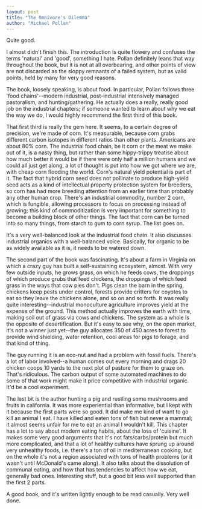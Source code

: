 ```yaml
---
layout: post
title: "The Omnivore's Dilemma"
author: "Michael Pollan"
---
```

Quite good.

I almost didn't finish this. The introduction is quite flowery and confuses the terms 'natural' and 'good', something I hate. Pollan definitely leans that way throughout the book, but it is not at all overbearing, and other points of view are not discarded as the sloppy remnants of a failed system, but as valid points, held by many for very good reasons.

The book, loosely speaking, is about food. In particular, Pollan follows three 'food chains'--modern industrial, post-industrial intensively managed pastoralism, and hunting/gathering. He actually does a really, really good job on the industrial chapters; if someone wanted to learn about why we eat the way we do, I would highly recommend the first third of this book.

That first third is really the gem here. It seems, to a certain degree of precision, we're made of corn. It's measurable, because corn grabs different carbon isotopes in different ratios than other plants. Americans are about 80% corn. The industrial food chain, be it corn or the meat we make out of it, is a nasty thing, but rather than some hippy-trippy treatise about how much better it would be if there were only half a million humans and we could all just get along, a lot of thought is put into how we got where we are, with cheap corn flooding the world. Corn's natural yield potential is part of it. The fact that hybrid corn seed does not pollinate to produce high-yield seed acts as a kind of intellectual property protection system for breeders, so corn has had more breeding attention from an earlier time than probably any other human crop. There's an industrial commodity, number 2 corn, which is fungible, allowing processors to focus on processing instead of growing; this kind of commoditization is very important for something to become a building block of other things. The fact that corn can be turned into so many things, from starch to gum to corn syrup. The list goes on.

It's a very well-balanced look at the industrial food chain. It also discusses industrial organics with a well-balanced voice. Basically, for organic to be as widely available as it is, it needs to be watered down.

The second part of the book was fascinating. It's about a farm in Virginia on which a crazy guy has built a self-sustaining ecosystem, almost. With very few outside inputs, he grows grass, on which he feeds cows, the droppings of which produce grubs that feed chickens, the droppings of which feed grass in the ways that cow pies don't. Pigs clean the barn in the spring, chickens keep pests under control, forests provide critters for coyotes to eat so they leave the chickens alone, and so on and so forth. It was really quite interesting--industrial monoculture agriculture improves yield at the expense of the ground. This method actually improves the earth with time, making soil out of grass via cows and chickens. The system as a whole is the opposite of desertification. But it's easy to see why, on the open market, it's not a winner just yet--the guy allocates 350 of 450 acres to forest to provide wind shielding, water retention, cool areas for pigs to forage, and that kind of thing.

The guy running it is an eco-nut and had a problem with fossil fuels. There's a lot of labor involved--a human comes out every morning and drags 20 chicken coops 10 yards to the next plot of pasture for them to graze on. That's ridiculous. The carbon output of some automated machines to do some of that work might make it price competitive with industrial organic. It'd be a cool experiment.

The last bit is the author hunting a pig and rustling some mushrooms and fruits in california. It was more experiential than informative, but I kept with it because the first parts were so good. It did make me kind of want to go kill an animal I eat. I have killed and eaten tons of fish but never a mammal; it almost seems unfair for me to eat an animal I wouldn't kill. This chapter has a lot to say about modern eating habits, about the loss of 'cuisine'. It makes some very good arguments that it's not fats/carbs/protein but much more complicated, and that a lot of healthy cultures have sprung up around very unhealthy foods, i.e. there's a ton of oil in mediterranean cooking, but on the whole it's not a region associated with tons of health problems (or it wasn't until McDonald's came along). It also talks about the dissolution of communal eating, and how that has tendencies to affect how we eat, generally bad ones. Interesting stuff, but a good bit less well supported than the first 2 parts.

A good book, and it's written lightly enough to be read casually. Very well done.

